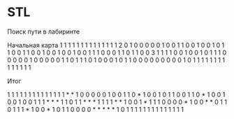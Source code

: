 # STL
Поиск пути в лабиринте


Начальная карта
1 1 1 1 1 1 1 1 1 1 1 1 1
1 2 0 1 0 0 0 0 0 1 0 0 1
1 0 0 1 0 0 1 0 1 1 0 0 1
1 0 0 1 0 0 1 0 0 1 0 0 1
1 1 0 0 0 1 1 0 1 1 0 0 3
1 1 1 1 0 0 1 0 0 1 0 1 1
1 0 0 0 0 0 1 0 0 0 0 0 1
1 0 1 1 1 0 1 0 0 0 1 0 1
1 0 0 0 0 0 0 0 0 0 1 0 1
1 1 1 1 1 1 1 1 1 1 1 1 1

Итог

1 1 1 1 1 1 1 1 1 1 1 1 1 
1 * * 1 0 0 0 0 0 1 0 0 1 
1 0 * 1 0 0 1 0 1 1 0 0 1 
1 0 * 1 0 0 1 0 0 1 0 0 1 
1 1 * * * 1 1 0 1 1 * * * 
1 1 1 1 * * 1 0 0 1 * 1 1 
1 0 0 0 0 * 1 0 0 * * 0 1 
1 0 1 1 1 * 1 0 0 * 1 0 1 
1 0 0 0 0 * * * * * 1 0 1 
1 1 1 1 1 1 1 1 1 1 1 1 1 


